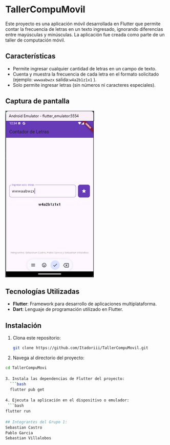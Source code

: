 # TallerCompuMovil

Este proyecto es una aplicación móvil desarrollada en Flutter que permite contar la frecuencia de letras en un texto ingresado, ignorando diferencias entre mayúsculas y minúsculas. La aplicación fue creada como parte de un taller de computación móvil.

## Características

- Permite ingresar cualquier cantidad de letras en un campo de texto.
- Cuenta y muestra la frecuencia de cada letra en el formato solicitado (ejemplo: `wwwaabwzx` salida:`w4a2b1z1x1` ).
- Solo permite ingresar letras (sin números ni caracteres especiales).

## Captura de pantalla

![Contador de Letras](screenshot.png)

## Tecnologías Utilizadas

- **Flutter**: Framework para desarrollo de aplicaciones multiplataforma.
- **Dart**: Lenguaje de programación utilizado en Flutter.

## Instalación

1. Clona este repositorio:
   ```bash
   git clone https://github.com/Itadoriii/TallerCompuMovil.git

2. Navega al directorio del proyecto:
  ```bash
  cd TallerCompuMovi
    
3. Instala las dependencias de Flutter del proyecto:
    ```bash
    flutter pub get

4. Ejecuta la aplicación en el dispositivo o emulador:
   ```bash 
flutter run 

## Integrantes del Grupo 1: 
Sebastian Castro
Pablo Garcia
Sebastian Villalobos